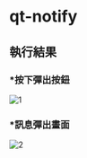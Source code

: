 # qt-notify

## 執行結果

### *按下彈出按鈕
![1](https://user-images.githubusercontent.com/14908981/113435429-5bc82700-9415-11eb-873e-9c2163c32135.JPG)


### *訊息彈出畫面
![2](https://user-images.githubusercontent.com/14908981/113435492-80240380-9415-11eb-9bd8-d59ae94323c1.JPG)
